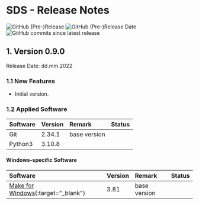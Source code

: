 # SDS - Release Notes

![GitHub (Pre-)Release](https://img.shields.io/github/v/release/FAA-VAIL-Project/sds?include_prereleases)
![GitHub (Pre-)Release Date](https://img.shields.io/github/release-date-pre/FAA-VAIL-Project/sds)
![GitHub commits since latest release](https://img.shields.io/github/commits-since/FAA-VAIL-Project/sds/0.9.0)

## 1. Version 0.9.0

Release Date: dd.mm.2022

### 1.1 New Features

- Initial version.

### 1.2 Applied Software

| Software | Version | Remark       | Status |
|:---------|:--------|:-------------|--------|
| Git      | 2.34.1  | base version |        |
| Python3  | 3.10.8  |              |        |

#### Windows-specific Software

| Software                                                                                | Version | Remark                   | Status |
|:----------------------------------------------------------------------------------------|:--------|:-------------------------|--------|
| [Make for Windows](http://gnuwin32.sourceforge.net/packages/make.htm){:target="_blank"} | 3.81    | base version             |        |


